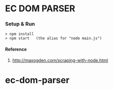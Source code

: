 # EC DOM PARSER


### Setup & Run
```
> npm install
> npm start   (the alias for "node main.js")
```


#### Reference

1. http://maxogden.com/scraping-with-node.html
# ec-dom-parser
